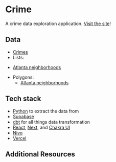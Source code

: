 # Crime

A crime data exploration application. [Visit the site](https://atlanta-crime-nextjs.vercel.app/)!

## Data

- [Crimes](https://www.atlantapd.org/i-want-to/crime-data-downloads)
- Lists:

* [Atlanta neighborhoods](https://www.atlantaga.gov/government/departments/city-planning/office-of-zoning-development/neighborhood-planning-unit-npu/npu-by-neighborhood)

- Polygons:
  - [Atlanta neighborhoods](https://gis.atlantaga.gov/dpcd/rest/services/OpenDataService/FeatureServer/3)

## Tech stack

- [Python](https://www.python.org/) to extract the data from
- [Supabase](https://app.supabase.com/)
- [dbt](https://www.getdbt.com/) for all things data transformation
- [React](https://reactjs.org/), [Next](https://vercel.com/docs/concepts/next.js/overview), and [Chakra UI](https://chakra-ui.com/)
- [Nivo](https://nivo.rocks/)
- [Vercel](https://vercel.com)

## Additional Resources
